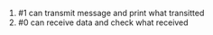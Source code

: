1. #1 can transmit message and print what transitted
2. #0 can receive data and check what received

